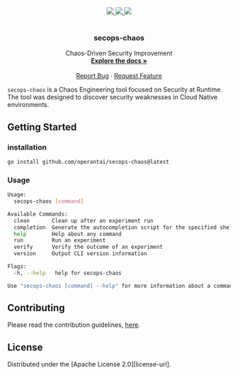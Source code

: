 <div align="center">
  <a href="https://github.com/OperantAI/secops-chaos/actions/workflows/build.yml">
    <img src="https://github.com/OperantAI/secops-chaos/actions/workflows/build.yml/badge.svg?branch=main">
  </a>
  <a href="https://github.com/operantai/secops-chaos/issues">
    <img src="https://img.shields.io/github/issues/operantai/secops-chaos">
  </a>
  <a href ="https://github.com/operantai/secops-chaos/issues">
    <img src="https://img.shields.io/github/issues/operantai/secops-chaos">
  </a>
</div>
<br />
<div align="center">
  <h3 align="center">secops-chaos</h3>
  <p align="center">
    Chaos-Driven Security Improvement
    <br />
    <a href="https://github.com/operantai/secops-chaos/blob/main/README.md"><strong>Explore the docs »</strong></a>
    <br />
    <br />
    <a href="https://github.com/operantai/secops-chaos/blob/main/CONTRIBUTING.md#reporting-bugs">Report Bug</a>
    ·
    <a href="https://github.com/operantai/secops-chaos/blob/main/CONTRIBUTING.md#suggesting-enhancements">Request Feature</a>
  </p>
</div>

`secops-chaos` is a Chaos Engineering tool focused on Security at Runtime. The tool was designed to discover security weaknesses in Cloud Native environments.

## Getting Started

### installation

``` sh
go install github.com/operantai/secops-chaos@latest
```

### Usage

``` sh
Usage:
  secops-chaos [command]

Available Commands:
  clean       Clean up after an experiment run
  completion  Generate the autocompletion script for the specified shell
  help        Help about any command
  run         Run an experiment
  verify      Verify the outcome of an experiment
  version     Output CLI version information

Flags:
  -h, --help   help for secops-chaos

Use "secops-chaos [command] --help" for more information about a command.
```

## Contributing

Please read the contribution guidelines, [here][contributing-url].

## License 

Distributed under the [Apache License 2.0][license-url].

[contributing-url]: https://github.com/operantai/secops-chaos/blob/main/CONTRIBUTING.md

